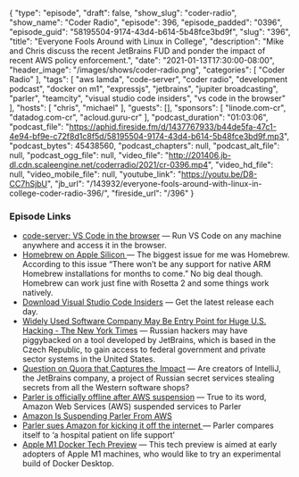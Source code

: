 {
  "type": "episode",
  "draft": false,
  "show_slug": "coder-radio",
  "show_name": "Coder Radio",
  "episode": 396,
  "episode_padded": "0396",
  "episode_guid": "58195504-9174-43d4-b614-5b48fce3bd9f",
  "slug": "396",
  "title": "Everyone Fools Around with Linux in College",
  "description": "Mike and Chris discuss the recent JetBrains FUD and ponder the impact of recent AWS policy enforcement.",
  "date": "2021-01-13T17:30:00-08:00",
  "header_image": "/images/shows/coder-radio.png",
  "categories": [
    "Coder Radio"
  ],
  "tags": [
    "aws lamda",
    "code-server",
    "coder radio",
    "development podcast",
    "docker on m1",
    "expressjs",
    "jetbrains",
    "jupiter broadcasting",
    "parler",
    "teamcity",
    "visual studio code insiders",
    "vs code in the browser"
  ],
  "hosts": [
    "chris",
    "michael"
  ],
  "guests": [],
  "sponsors": [
    "linode.com-cr",
    "datadog.com-cr",
    "acloud.guru-cr"
  ],
  "podcast_duration": "01:03:06",
  "podcast_file": "https://aphid.fireside.fm/d/1437767933/b44de5fa-47c1-4e94-bf9e-c72f8d1c8f5d/58195504-9174-43d4-b614-5b48fce3bd9f.mp3",
  "podcast_bytes": 45438560,
  "podcast_chapters": null,
  "podcast_alt_file": null,
  "podcast_ogg_file": null,
  "video_file": "http://201406.jb-dl.cdn.scaleengine.net/coderradio/2021/cr-0396.mp4",
  "video_hd_file": null,
  "video_mobile_file": null,
  "youtube_link": "https://youtu.be/D8-CC7hSjbU",
  "jb_url": "/143932/everyone-fools-around-with-linux-in-college-coder-radio-396/",
  "fireside_url": "/396"
}


### Episode Links

  * [code-server: VS Code in the browser](https://github.com/cdr/code-server "code-server: VS Code in the browser") — Run VS Code on any machine anywhere and access it in the browser.
  * [Homebrew on Apple Silicon ](https://soffes.blog/homebrew-on-apple-silicon "Homebrew on Apple Silicon ") — The biggest issue for me was Homebrew. According to this issue “There won’t be any support for native ARM Homebrew installations for months to come.” No big deal though. Homebrew can work just fine with Rosetta 2 and some things work natively.
  * [Download Visual Studio Code Insiders](https://code.visualstudio.com/insiders/ "Download Visual Studio Code Insiders") — Get the latest release each day.
  * [Widely Used Software Company May Be Entry Point for Huge U.S. Hacking - The New York Times](https://www.nytimes.com/2021/01/06/us/politics/russia-cyber-hack.html "Widely Used Software Company May Be Entry Point for Huge U.S. Hacking - The New York Times") — Russian hackers may have piggybacked on a tool developed by JetBrains, which is based in the Czech Republic, to gain access to federal government and private sector systems in the United States.
  * [Question on Quora that Captures the Impact](https://www.quora.com/Are-creators-of-IntelliJ-the-JetBrains-company-a-project-of-Russian-secret-services-stealing-secrets-from-all-the-Western-software-shops "Question on Quora that Captures the Impact") — Are creators of IntelliJ, the JetBrains company, a project of Russian secret services stealing secrets from all the Western software shops? 
  * [Parler is officially offline after AWS suspension](https://techcrunch.com/2021/01/11/parler-is-officially-offline-after-aws-suspension/ "Parler is officially offline after AWS suspension") — True to its word, Amazon Web Services (AWS) suspended services to Parler
  * [Amazon Is Suspending Parler From AWS](https://www.buzzfeednews.com/article/johnpaczkowski/amazon-parler-aws "Amazon Is Suspending Parler From AWS")
  * [Parler sues Amazon for kicking it off the internet ](https://www.theverge.com/2021/1/11/22225072/parler-amazon-web-services-lawsuit-antitrust-twitter-capitol-riot-incitement-moderation "Parler sues Amazon for kicking it off the internet ") — Parler compares itself to ‘a hospital patient on life support’
  * [Apple M1 Docker Tech Preview](https://docs.docker.com/docker-for-mac/apple-m1/ "Apple M1 Docker Tech Preview") — This tech preview is aimed at early adopters of Apple M1 machines, who would like to try an experimental build of Docker Desktop.


